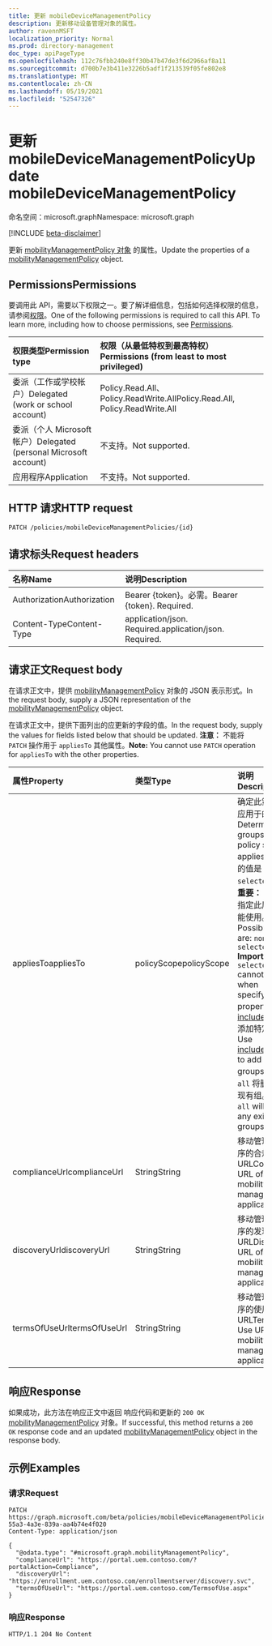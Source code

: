 ```yaml
---
title: 更新 mobileDeviceManagementPolicy
description: 更新移动设备管理对象的属性。
author: ravennMSFT
localization_priority: Normal
ms.prod: directory-management
doc_type: apiPageType
ms.openlocfilehash: 112c76fbb240e8ff30b47b47de3f6d2966af8a11
ms.sourcegitcommit: d700b7e3b411e3226b5adf1f213539f05fe802e8
ms.translationtype: MT
ms.contentlocale: zh-CN
ms.lasthandoff: 05/19/2021
ms.locfileid: "52547326"
---
```

# <a name="update-mobiledevicemanagementpolicy"></a><span data-ttu-id="52f74-103">更新 mobileDeviceManagementPolicy</span><span class="sxs-lookup"><span data-stu-id="52f74-103">Update mobileDeviceManagementPolicy</span></span>

<span data-ttu-id="52f74-104">命名空间：microsoft.graph</span><span class="sxs-lookup"><span data-stu-id="52f74-104">Namespace: microsoft.graph</span></span>

[!INCLUDE [beta-disclaimer](../../includes/beta-disclaimer.md)]

<span data-ttu-id="52f74-105">更新 [mobilityManagementPolicy 对象](../resources/mobilitymanagementpolicy.md) 的属性。</span><span class="sxs-lookup"><span data-stu-id="52f74-105">Update the properties of a [mobilityManagementPolicy](../resources/mobilitymanagementpolicy.md) object.</span></span>

## <a name="permissions"></a><span data-ttu-id="52f74-106">Permissions</span><span class="sxs-lookup"><span data-stu-id="52f74-106">Permissions</span></span>

<span data-ttu-id="52f74-p101">要调用此 API，需要以下权限之一。要了解详细信息，包括如何选择权限的信息，请参阅[权限](/graph/permissions-reference)。</span><span class="sxs-lookup"><span data-stu-id="52f74-p101">One of the following permissions is required to call this API. To learn more, including how to choose permissions, see [Permissions](/graph/permissions-reference).</span></span>

|<span data-ttu-id="52f74-109">权限类型</span><span class="sxs-lookup"><span data-stu-id="52f74-109">Permission type</span></span>|<span data-ttu-id="52f74-110">权限（从最低特权到最高特权）</span><span class="sxs-lookup"><span data-stu-id="52f74-110">Permissions (from least to most privileged)</span></span>|
|:---|:---|
|<span data-ttu-id="52f74-111">委派（工作或学校帐户）</span><span class="sxs-lookup"><span data-stu-id="52f74-111">Delegated (work or school account)</span></span>|<span data-ttu-id="52f74-112">Policy.Read.All、Policy.ReadWrite.All</span><span class="sxs-lookup"><span data-stu-id="52f74-112">Policy.Read.All, Policy.ReadWrite.All</span></span>|
|<span data-ttu-id="52f74-113">委派（个人 Microsoft 帐户）</span><span class="sxs-lookup"><span data-stu-id="52f74-113">Delegated (personal Microsoft account)</span></span> | <span data-ttu-id="52f74-114">不支持。</span><span class="sxs-lookup"><span data-stu-id="52f74-114">Not supported.</span></span>|
|<span data-ttu-id="52f74-115">应用程序</span><span class="sxs-lookup"><span data-stu-id="52f74-115">Application</span></span> | <span data-ttu-id="52f74-116">不支持。</span><span class="sxs-lookup"><span data-stu-id="52f74-116">Not supported.</span></span>|

## <a name="http-request"></a><span data-ttu-id="52f74-117">HTTP 请求</span><span class="sxs-lookup"><span data-stu-id="52f74-117">HTTP request</span></span>

<!-- {
  "blockType": "ignored"
}
-->

``` http
PATCH /policies/mobileDeviceManagementPolicies/{id}
```

## <a name="request-headers"></a><span data-ttu-id="52f74-118">请求标头</span><span class="sxs-lookup"><span data-stu-id="52f74-118">Request headers</span></span>

|<span data-ttu-id="52f74-119">名称</span><span class="sxs-lookup"><span data-stu-id="52f74-119">Name</span></span>|<span data-ttu-id="52f74-120">说明</span><span class="sxs-lookup"><span data-stu-id="52f74-120">Description</span></span>|
|:---|:---|
|<span data-ttu-id="52f74-121">Authorization</span><span class="sxs-lookup"><span data-stu-id="52f74-121">Authorization</span></span>|<span data-ttu-id="52f74-p102">Bearer {token}。必需。</span><span class="sxs-lookup"><span data-stu-id="52f74-p102">Bearer {token}. Required.</span></span>|
|<span data-ttu-id="52f74-124">Content-Type</span><span class="sxs-lookup"><span data-stu-id="52f74-124">Content-Type</span></span>|<span data-ttu-id="52f74-p103">application/json. Required.</span><span class="sxs-lookup"><span data-stu-id="52f74-p103">application/json. Required.</span></span>|

## <a name="request-body"></a><span data-ttu-id="52f74-127">请求正文</span><span class="sxs-lookup"><span data-stu-id="52f74-127">Request body</span></span>

<span data-ttu-id="52f74-128">在请求正文中，提供 [mobilityManagementPolicy](../resources/mobilitymanagementpolicy.md) 对象的 JSON 表示形式。</span><span class="sxs-lookup"><span data-stu-id="52f74-128">In the request body, supply a JSON representation of the [mobilityManagementPolicy](../resources/mobilitymanagementpolicy.md) object.</span></span>

<span data-ttu-id="52f74-129">在请求正文中，提供下面列出的应更新的字段的值。</span><span class="sxs-lookup"><span data-stu-id="52f74-129">In the request body, supply the values for fields listed below that should be updated.</span></span> <span data-ttu-id="52f74-130">**注意：** 不能将 `PATCH` 操作用于 `appliesTo` 其他属性。</span><span class="sxs-lookup"><span data-stu-id="52f74-130">**Note:** You cannot use `PATCH` operation for `appliesTo` with the other properties.</span></span>

|<span data-ttu-id="52f74-131">属性</span><span class="sxs-lookup"><span data-stu-id="52f74-131">Property</span></span>|<span data-ttu-id="52f74-132">类型</span><span class="sxs-lookup"><span data-stu-id="52f74-132">Type</span></span>|<span data-ttu-id="52f74-133">说明</span><span class="sxs-lookup"><span data-stu-id="52f74-133">Description</span></span>|
|:---|:---|:---|
|<span data-ttu-id="52f74-134">appliesTo</span><span class="sxs-lookup"><span data-stu-id="52f74-134">appliesTo</span></span>|<span data-ttu-id="52f74-135">policyScope</span><span class="sxs-lookup"><span data-stu-id="52f74-135">policyScope</span></span>|<span data-ttu-id="52f74-136">确定此策略设置应用于的组。</span><span class="sxs-lookup"><span data-stu-id="52f74-136">Determines the groups this policy setting applies to.</span></span> <span data-ttu-id="52f74-137">可能的值是 `none` `all` `selected` **：、、重要：** `selected` 指定此属性时不能使用。</span><span class="sxs-lookup"><span data-stu-id="52f74-137">Possible values are: `none`, `all`, `selected` **Important:** `selected` cannot be used when specifying this property.</span></span> <span data-ttu-id="52f74-138">使用 [includedGroups](../api/mobiledevicemanagementpolicies-post-includedgroups.md) 添加特定组。</span><span class="sxs-lookup"><span data-stu-id="52f74-138">Use [includedGroups](../api/mobiledevicemanagementpolicies-post-includedgroups.md) to add specific groups.</span></span> <span data-ttu-id="52f74-139">使用 `all` 将删除任何现有组。</span><span class="sxs-lookup"><span data-stu-id="52f74-139">Using `all` will remove any existing groups.</span></span>|
|<span data-ttu-id="52f74-140">complianceUrl</span><span class="sxs-lookup"><span data-stu-id="52f74-140">complianceUrl</span></span>|<span data-ttu-id="52f74-141">String</span><span class="sxs-lookup"><span data-stu-id="52f74-141">String</span></span>|<span data-ttu-id="52f74-142">移动管理应用程序的合规性 URL</span><span class="sxs-lookup"><span data-stu-id="52f74-142">Compliance URL of the mobility management application</span></span>|
|<span data-ttu-id="52f74-143">discoveryUrl</span><span class="sxs-lookup"><span data-stu-id="52f74-143">discoveryUrl</span></span>|<span data-ttu-id="52f74-144">String</span><span class="sxs-lookup"><span data-stu-id="52f74-144">String</span></span>|<span data-ttu-id="52f74-145">移动管理应用程序的发现 URL</span><span class="sxs-lookup"><span data-stu-id="52f74-145">Discovery URL of the mobility management application</span></span>|
|<span data-ttu-id="52f74-146">termsOfUseUrl</span><span class="sxs-lookup"><span data-stu-id="52f74-146">termsOfUseUrl</span></span>|<span data-ttu-id="52f74-147">String</span><span class="sxs-lookup"><span data-stu-id="52f74-147">String</span></span>|<span data-ttu-id="52f74-148">移动管理应用程序的使用条款 URL</span><span class="sxs-lookup"><span data-stu-id="52f74-148">Terms of Use URL of the mobility management application</span></span>|

## <a name="response"></a><span data-ttu-id="52f74-149">响应</span><span class="sxs-lookup"><span data-stu-id="52f74-149">Response</span></span>

<span data-ttu-id="52f74-150">如果成功，此方法在响应正文中返回 响应代码和更新的 `200 OK` [mobilityManagementPolicy](../resources/mobilitymanagementpolicy.md) 对象。</span><span class="sxs-lookup"><span data-stu-id="52f74-150">If successful, this method returns a `200 OK` response code and an updated [mobilityManagementPolicy](../resources/mobilitymanagementpolicy.md) object in the response body.</span></span>

## <a name="examples"></a><span data-ttu-id="52f74-151">示例</span><span class="sxs-lookup"><span data-stu-id="52f74-151">Examples</span></span>

### <a name="request"></a><span data-ttu-id="52f74-152">请求</span><span class="sxs-lookup"><span data-stu-id="52f74-152">Request</span></span>

<!-- {
  "blockType": "request",
  "name": "update_mobilitymanagementpolicy"
}
-->

``` http
PATCH https://graph.microsoft.com/beta/policies/mobileDeviceManagementPolicies/ab90bacf-55a3-4a3e-839a-aa4b74e4f020
Content-Type: application/json

{
  "@odata.type": "#microsoft.graph.mobilityManagementPolicy",
  "complianceUrl": "https://portal.uem.contoso.com/?portalAction=Compliance",
  "discoveryUrl": "https://enrollment.uem.contoso.com/enrollmentserver/discovery.svc",
  "termsOfUseUrl": "https://portal.uem.contoso.com/TermsofUse.aspx"
}
```

### <a name="response"></a><span data-ttu-id="52f74-153">响应</span><span class="sxs-lookup"><span data-stu-id="52f74-153">Response</span></span>

<!-- {
  "blockType": "response",
  "truncated": true
}
-->

``` http
HTTP/1.1 204 No Content
```
